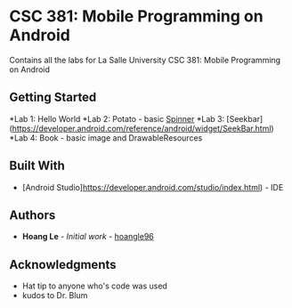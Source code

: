 # CSC 381: Mobile Programming on Android

Contains all the labs for La Salle University CSC 381: Mobile Programming on Android

## Getting Started

*Lab 1: Hello World
*Lab 2: Potato - basic [Spinner](https://developer.android.com/reference/android/widget/Spinner.html)
*Lab 3: [Seekbar] (https://developer.android.com/reference/android/widget/SeekBar.html)
*Lab 4: Book - basic image and DrawableResources

## Built With

* [Android Studio]https://developer.android.com/studio/index.html) - IDE

## Authors

* **Hoang Le** - *Initial work* - [hoangle96](https://github.com/hoangle96)


## Acknowledgments

* Hat tip to anyone who's code was used
* kudos to Dr. Blum
